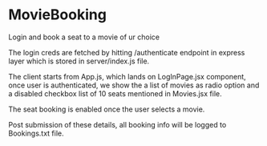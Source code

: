 # MovieBooking
Login and book a seat to a movie of ur choice 

The login creds are fetched by hitting /authenticate endpoint in express layer which is stored in server/index.js file.

The client starts from App.js, which lands on LogInPage.jsx component, once user is authenticated, we show the a list of movies as radio option and a disabled checkbox list of 10 seats mentioned in Movies.jsx file.

The seat booking is enabled once the user selects a movie.

Post submission of these details, all booking info will be logged to Bookings.txt file.